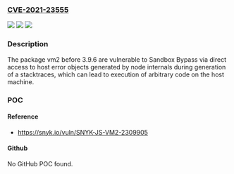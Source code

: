 ### [CVE-2021-23555](https://cve.mitre.org/cgi-bin/cvename.cgi?name=CVE-2021-23555)
![](https://img.shields.io/static/v1?label=Product&message=vm2&color=blue)
![](https://img.shields.io/static/v1?label=Version&message=%3C%203.9.6%20&color=brighgreen)
![](https://img.shields.io/static/v1?label=Vulnerability&message=Sandbox%20Bypass&color=brighgreen)

### Description

The package vm2 before 3.9.6 are vulnerable to Sandbox Bypass via direct access to host error objects generated by node internals during generation of a stacktraces, which can lead to execution of arbitrary code on the host machine.

### POC

#### Reference
- https://snyk.io/vuln/SNYK-JS-VM2-2309905

#### Github
No GitHub POC found.

